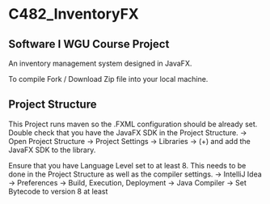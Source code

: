# C482_InventoryFX

## Software I WGU Course Project

An inventory management system designed in JavaFX. 

To compile Fork / Download Zip file into your local machine.

## Project Structure

This Project runs maven so the .FXML configuration should be already set. 
Double check that you have the JavaFX SDK in the Project Structure. 
 -> Open Project Structure
 -> Project Settings
  -> Libraries 
  -> (+) and add the JavaFX SDK to the library. 
  
Ensure that you have Language Level set to at least 8. 
This needs to be done in the Project Structure as well as the compiler settings. 
 -> IntelliJ Idea
  -> Preferences
   -> Build, Execution, Deployment
    -> Java Compiler
    -> Set Bytecode to version 8 at least
 

